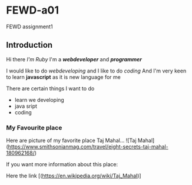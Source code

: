 # FEWD-a01
FEWD assignment1

## Introduction
Hi there *I'm Ruby* I'm a _**webdeveloper**_ and _**programmer**_

I would like to do _webdeveloping_ and  I like to do _coding_
And I'm very keen to learn **javascript** as it is new language for me


There are certain things I want to do 
* learn we developing
* java sript
* coding

### My Favourite place 
Here are picture  of my favorite place Taj Mahal...
![Taj Mahal] (https://www.smithsonianmag.com/travel/eight-secrets-taj-mahal-180962168/)

If you want more information about this place:

Here the link [(https://en.wikipedia.org/wiki/Taj_Mahal)]


